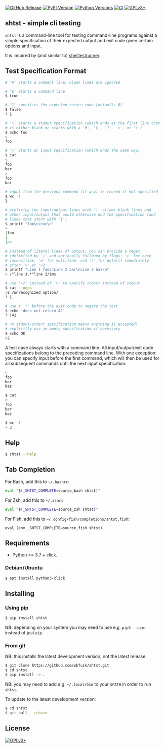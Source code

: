 <!-- {{{1

    File        : README.md
    Maintainer  : Felix C. Stegerman <flx@obfusk.net>
    Date        : 2021-02-24

    Copyright   : Copyright (C) 2021  Felix C. Stegerman
    Version     : v0.1.1
    License     : GPLv3+

}}}1 -->

[![GitHub Release](https://img.shields.io/github/release/obfusk/shtst.svg?logo=github)](https://github.com/obfusk/shtst/releases)
[![PyPI Version](https://img.shields.io/pypi/v/shtst.svg)](https://pypi.python.org/pypi/shtst)
[![Python Versions](https://img.shields.io/pypi/pyversions/shtst.svg)](https://pypi.python.org/pypi/shtst)
[![CI](https://github.com/obfusk/shtst/workflows/CI/badge.svg)](https://github.com/obfusk/shtst/actions?query=workflow%3ACI)
[![GPLv3+](https://img.shields.io/badge/license-GPLv3+-blue.svg)](https://www.gnu.org/licenses/gpl-3.0.html)

## shtst - simple cli testing

`shtst` is a command-line tool for testing command-line programs
against a simple specification of their expected output and exit code
given certain options and input.

It is inspired by (and similar to)
[shelltestrunner](https://github.com/simonmichael/shelltestrunner).

## Test Specification Format

```bash
# '#' starts a comment line; blank lines are ignored

# '$' starts a command line
$ true

# '?' specifies the expected return code [default: 0]
$ false
? 1

# '>' starts a stdout specification (which ends at the first line that
# is either blank or starts with a '#', '$', '?', '<', or '>')
$ echo foo
>
foo

# '<' starts an input specification (which ends the same way)
$ cat
<
foo
bar
>
foo
bar

# input from the previous command (if any) is reused if not specified
$ wc -l
2

# prefixing the input/output lines with '|' allows blank lines and
# other input/output that would otherwise end the specification (and
# lines that start with '|')
$ printf "foo\n\n<>\n"
>
|foo
|
|<>

# instead of literal lines of output, you can provide a regex
# (delimited by '/' and optionally followed by flags: 'i' for case
# insensitive, 'm' for multiline, and 's' for dotall) immediately
# after '>' or '>2'
$ printf "Line 1 foo\nLine 2 bar\nLine 3 baz\n"
> /^line 1.*^line 2/ims

# use '>2' instead of '>' to specify stderr instead of stdout
$ cat --oops
>2 /unrecognized option/
? 1

# use a '!' before the exit code to negate the test
$ echo 'does not return 42'
? !42

# no stdout/stderr specification means anything is accepted;
# explicitly use an empty specification if necessary
$ echo OK
>2
```

A test case always starts with a command line.  All input/output/exit
code specifications belong to the preceding command line.  With one
exception: you can specify input before the first command, which will
then be used for all subsequent commands until the next input
specification.

```bash
<
foo
bar
baz

$ cat
>
foo
bar
baz

$ wc -l
> 3
```

## Help

```bash
$ shtst --help
```

## Tab Completion

For Bash, add this to `~/.bashrc`:

```bash
eval "$(_SHTST_COMPLETE=source_bash shtst)"
```

For Zsh, add this to `~/.zshrc`:

```zsh
eval "$(_SHTST_COMPLETE=source_zsh shtst)"
```

For Fish, add this to `~/.config/fish/completions/shtst.fish`:

```fish
eval (env _SHTST_COMPLETE=source_fish shtst)
```

## Requirements

* Python >= 3.7 + click.

### Debian/Ubuntu

```bash
$ apt install python3-click
```

## Installing

### Using pip

```bash
$ pip install shtst
```

NB: depending on your system you may need to use e.g. `pip3 --user`
instead of just `pip`.

### From git

NB: this installs the latest development version, not the latest
release.

```bash
$ git clone https://github.com/obfusk/shtst.git
$ cd shtst
$ pip install -e .
```

NB: you may need to add e.g. `~/.local/bin` to your `$PATH` in order
to run `shtst`.

To update to the latest development version:

```bash
$ cd shtst
$ git pull --rebase
```

## License

[![GPLv3+](https://www.gnu.org/graphics/gplv3-127x51.png)](https://www.gnu.org/licenses/gpl-3.0.html)

<!-- vim: set tw=70 sw=2 sts=2 et fdm=marker : -->
